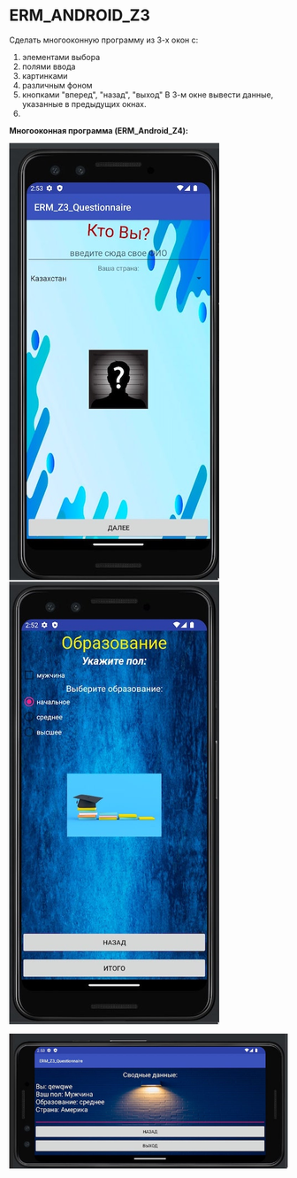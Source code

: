 # ERM_ANDROID_Z3
Cделать многооконную программу из 3-х окон с:
1) элементами выбора
2) полями ввода
3) картинками
4) различным фоном
5) кнопками "вперед", "назад", "выход"
   В 3-м окне вывести данные, указанные в предыдущих окнах.
6) 
**Многооконная программа (ERM_Android_Z4):**

![Screenshot](s11.jpg)
![Screenshot](s22.jpg)

![Screenshot](s33.jpg)
